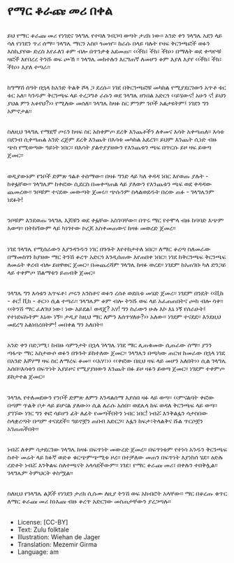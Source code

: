 # የማር ቆራጩ መሪ በቀል

##
ይህ የማር ቆራጩ መሪ የነገደና ገላግሌ የተባለ ገብጋባ ወጣት ታሪክ ነው፡፡ አንድ ቀን ገላግሌ አደን ላይ ሳለ የነገደን ጥሪ ሰማ፡፡ ገላግሌ ማርን አስቦ ጎመዠ፡፡ ከራሱ በላይ ባሉት የዛፍ ቅርንጫፎች ወፉን እስኪያየው ድረስ እየፈለገ ቆም ብሎ በጥንቃቄ አደመጠ፡፡ ‹‹ችክ፣ ችክ፣ ችክ›› በማለት ወደ ቀጣዮቹ ዛፎች እየበረረ ትንሹ ወፍ  ጮኸ ፡፡  ገላግሌ መከተሉን እርግጠኛ ለመሆን ቆም እያለ እያየ ‹‹ችክ፣ ችክ፣ ችክ›› እያለ ተጣራ፡፡

##
ከግማሽ ሰዓት በኋላ ከአንድ ትልቅ ሾላ ጋ ደረሱ፡፡ ነገደ በቅርንጫፎቹ መካከል የሚያደርገውን አጥቶ ቱር ቱር አለ፡፡ ካንዱም ቅርንጫፍ ላይ ተረጋግቶ ራሱን ወደ ገላግሌ ዘንበል አድርጎ ‹‹ይሄውና! አሁን ና! ይህን ያህል ምን አቆየህ?›› የሚለው መሰለ፡፡ ገላግሌ ከዛፉ ስር ምንም ንቦች አልታዩትም፤ ነገደን ግን አምኖታል፡፡

##
ስለዚህ ገላግሌ የማደኛ ጦሩን ከዛፍ ስር አስቀምጦ ደረቅ እንጨቶችን ለቀመና እሳት አቀጣጠለ፡፡ እሳቱ በደንብ ሲቀጣጠል አንድ ረጅም ደረቅ እንጨት በእሳቱ መካከል አደረገ፡፡ ይህም እንጨት ሲነድ ብዙ ጭስ የሚወጣው ዓይነት ነበር፡፡ በእሳት ያልተያያዘውን የእንጨቱን ጫፍ በጥርሱ ይዞ ዛፍ ይወጣ ጀመር፡፡

##
ወዲያውኑም የንቦች ድምጽ ጎልቶ ተሰማው፡፡ በዛፉ ግንድ ላይ ካለ ቀዳዳ ነበር እየወጡ ያሉት - ከቀፏቸው፡፡ ገላግሌም ከቀፎው ሲደርስ በመቀጣጠል ላይ ያለውን የእንጨቱን ጫፍ ወደ ቀዳዳው ጨመረው፡፡ ንቦቹም ተናደው መውጣት ጀመሩ፡፡ ጭሱንም ስላልወደዱት በረው ጠፉ - ገላግሌንም ነደፉት!

##
ንቦቹም እንደወጡ ገላግሌ እጆቹን ወደ ቀፏቸው አስገባቸው፡፡  በጥሩ ማር የተሞላ  ብዙ ከባባድ እጭም አወጣ፡፡ በትከሻውም ላይ ካነገተው ኮረጆ አስቀመጠውና ከዛፉ መወረድ ጀመረ፡፡

##
ነገደ ገላግሌ የሚሰራውን እያንዳንዱን ነገር በጉጉት እየተከታተለ ነበር፡፡ ለማር ቆረጣ ስለመራው በማመስገን ከያዘው ማር ትንሽ ቆረጥ አድርጎ እንዲሰጠው እየጠበቀ ነበር፡፡ ነገደ ከቅርንጫፍ ቅርንጫፍ ለመሬት ቀረብ ብሎ ይዘዋወር ጀመር፡፡ በመጨረሻም ገላግሌ ከዛፉ ወረደ፡፡ ነገደም ከአጠገቡ ካለ ድንጋይ ላይ ተቀምጦ ሽልማቱን ይጠብቅ ጀመር፡፡

##
ገላግሌ ግን እሳቱን አጥፍቶ፣ ጦሩን አንስቶና ወፉን ረሰቶ ወደቤቱ መሄድ ጀመረ፡፡ ነገደም በንዴት ‹‹ቪከ - ቶር! ቪክ - ቶር›› ሲል ተጣራ፡፡ ገላግሌም ቆም ብሎ ትንሹ ወፍ ላይ አፈጠጠበትና ጮክ ብሎ ሳቀ፡፡ ‹‹ትንሽ ማር ፈለገህ ነው፣ ነው አይደል፤ ወዳጄ? አሃ! ግን ስራውን ሁሉ እኮ እኔ ነኝ የሰራሁት፤ የተነደፍኩትም እኔው ነኝ፡፡ ታዲያ ከዚህ ማር ለምን እሰጥሃለሁ?›› አለው፡፡ ነገደም ተናደደ፡፡ እንደዚህ መደረግ አልነበረበትም! መበቀል ግን አለበት፡፡

##
አንድ ቀን በድጋሚ፣ ከብዙ ሳምንታት በኋላ ገላግሌ ነገደ ማር ሊጠቁመው ሲጠራው ሰማ፡፡ ያንን ጣፋጭ ማር አስታውሶ ወፉን በጉጉት ይከተለው ጀመር፡፡ ገላግሌን በጫካው ጠርዝ ከመራው በኋላ ነገደ በአንድ እሾሃማ ዛፍ ስር ለማረፍ ቆመ፡፡ ‹‹አሃ፣›› ‹‹ቀፎው በዚህ ዛፍ ላይ መሆን አለበት›› ሲል ገላግሌ አሰበ፡፡እሳቱን በፍጥነት አያይዞና የሚያያዘውን እንጨት በፉ ይዞ ዛፉን ይወጣ ጀመር፡፡ ነገደም ተቀምጦ ይከታተል ጀመር፡፡

##
ገላግሌ የተለመደውን የንቦች ድምጽ ለምን እንዳልሰማ እያሰበ ዛፉ ላይ ወጣ፡፡ ‹‹ምናልባት ቀፎው በጣም ጥልቅ ቦታ ላይ ይሆናል ያለው›› ሲል ለራሱ አሰበ፡፡ ወደሌላ ከፍ ወዳለ ቅርንጫፍ ላይ ወጣ፡፡ ያገኘው ነገር ግን ቀፎ ሳይሆን ፊት ለፊት የመጣችበትን ነብር ነበር! ነብሯ እንቅልፏን ሳታስበው ስላቋረጣት በጣም ተናደደች፡፡ ዓይኖቿን ጠበብ አድርጋ፣ አፏን ከፍታ፣ትላልቅና ሹል ጥርሶቿን አገጠጠችበት፡፡

##
ነብሯ ለቀም ሳታደርገው ገላግሌ ከዛፉ በፍጥነት መውረድ ጀመረ፡፡ በፍጥነቱም የተነሳ አንዱን ቅርንጫፍ ስቶት መሬት ላይ ክፉኛ ወድቆ ቁርጭምጭሚቱ ዞረ፡፡ በተቻለው መጠን በፍጥነት እያነከሰ ሄደ፡፡ ዕድሉ ረድቶት ነብሯ እንቅልፍ ስለተጫናት አላሳደችውም፡፡ ነገደ፣ የማር ቆራጩ መሪ፣ በቀሉን ተበቅሏል፡፡ ገላግሌም ትምህርት ቀስሟል፡፡

##
ስለዚህ የገላግሌ ልጆች የነገደን ታሪክ ሲሰሙ ለዚያ ትንሽ ወፍ አክብሮት አላቸው፡፡ ማር በቆረጡ ቁጥር ለማር ቆራጩ መሪ ከነእጩ ብዙ ቆረጥ አድርገው መስጠታቸውን ያረጋጣሉ፡፡

##
* License: [CC-BY]
* Text: Zulu folktale
* Illustration: Wiehan de Jager
* Translation: Mezemir Girma
* Language: am
